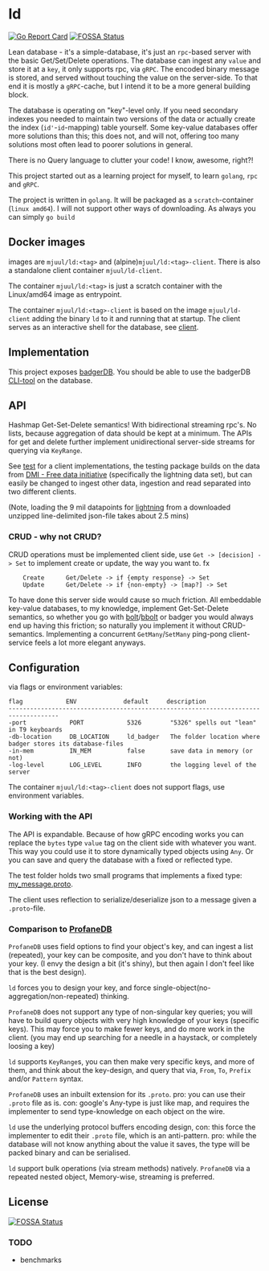 # ld
[![Go Report Card](https://goreportcard.com/badge/github.com/MikkelHJuul/ld)](https://goreportcard.com/report/github.com/MikkelHJuul/ld)
[![FOSSA Status](https://app.fossa.com/api/projects/git%2Bgithub.com%2FMikkelHJuul%2Fld.svg?type=shield)](https://app.fossa.com/projects/git%2Bgithub.com%2FMikkelHJuul%2Fld?ref=badge_shield)

Lean database - it's a simple-database, it's just an `rpc`-based server with the basic Get/Set/Delete operations.
The database can ingest any `value` and store it at a `key`, it only supports rpc, via `gRPC`. The encoded binary message 
is stored, and served without touching the value on the server-side. To that end it is mostly a `gRPC`-cache, 
but I intend it to be a more general building block.

The database is operating on "key"-level only. If you need secondary indexes you needed to maintain two versions of the data or actually create the index (`id'`-`id`-mapping) table yourself.
Some key-value databases offer more solutions than this; this does not, and will not, offering too many solutions most often lead to poorer solutions in general.

There is no Query language to clutter your code! I know, awesome, right?!

This project started out as a learning project for myself, to learn `golang`, `rpc` and `gRPC`.

The project is written in `golang`. It will be packaged as a `scratch`-container (`linux amd64`).
I will not support other ways of downloading. 
As always you can simply `go build`

## Docker images
images are `mjuul/ld:<tag>` and (alpine)`mjuul/ld:<tag>-client`. There is also a standalone client container `mjuul/ld-client`.

The container `mjuul/ld:<tag>` is just a scratch container with the Linux/amd64 image as entrypoint.

The container `mjuul/ld:<tag>-client` is based on the image `mjuul/ld-client` adding the binary `ld` to it and running that at startup. The client serves as an interactive shell for the database, see [client](client/README.md).

## Implementation
This project exposes [badgerDB](https://github.com/dgraph-io/badger). You should be able to use the badgerDB [CLI-tool](https://github.com/dgraph-io/badger#installing-badger-command-line-tool) on the database. 

## API
Hashmap Get-Set-Delete semantics! With bidirectional streaming rpc's. No lists, because aggregation of data should be kept at a minimum. 
The APIs for get and delete further implement unidirectional server-side streams for querying via `KeyRange`.

See [test](test) for a client implementations, the testing package builds on the data from [DMI - Free data initiative](https://confluence.govcloud.dk/display/FDAPI) (specifically the lightning data set), 
but can easily be changed to ingest other data, ingestion and read separated into two different clients. 

(Note, loading the 9 mil datapoints for [lightning](https://confluence.govcloud.dk/pages/viewpage.action?pageId=37355752) from a downloaded unzipped line-delimited json-file takes about 2.5 mins)

### CRUD - why not CRUD?
CRUD operations must be implemented client side, use `Get -> [decision] -> Set` to implement create or update, the way you want to. fx 
```text
    Create      Get/Delete -> if {empty response} -> Set
    Update      Get/Delete -> if {non-empty} -> [map?] -> Set
```
To have done this server side would cause so much friction. All embeddable key-value databases, to my knowledge, implement Get-Set-Delete semantics, so whether you go with [bolt](https://github.com/boltdb/bolt)/[bbolt](https://github.com/etcd-io/bbolt) or badger you would always end up having this friction; so naturally you implement it without CRUD-semantics. Implementing a concurrent `GetMany`/`SetMany` ping-pong client-service feels a lot more elegant anyways.

## Configuration
via flags or environment variables:
```text
flag            ENV             default     description
------------------------------------------------------------------------------------
-port            PORT            5326        "5326" spells out "lean" in T9 keyboards
-db-location     DB_LOCATION     ld_badger   The folder location where badger stores its database-files
-in-mem          IN_MEM          false       save data in memory (or not)
-log-level       LOG_LEVEL       INFO        the logging level of the server
```
The container `mjuul/ld:<tag>-client` does not support flags, use environment variables.

### Working with the API
The API is expandable. Because of how gRPC encoding works you can replace the `bytes` type `value` tag on the client side with whatever you want.
This way you could use it to store dynamically typed objects using `Any`. Or you can save and query the database with a fixed or reflected type.

The test folder holds two small programs that implements a fixed type: [my_message.proto](test/client-proto/my_message.proto).

The client uses reflection to serialize/deserialize json to a message given a `.proto`-file.


### Comparison to [ProfaneDB](https://gitlab.com/ProfaneDB/ProfaneDB)
`ProfaneDB` uses field options to find your object's key, and can ingest a list (repeated), your key can be composite, and you don't have to think about your key. (I envy the design a bit (it's shiny), but then again I don't feel like that is the best design).

`ld` forces you to design your key, and force single-object(no-aggregation/non-repeated) thinking.

`ProfaneDB` does not support any type of non-singular key queries; you will have to build query objects with very high knowledge of your keys (specific keys). This may force you to make fewer keys, and do more work in the client. (you may end up searching for a needle in a haystack, or completely loosing a key)

`ld` supports `KeyRange`s, you can then make very specific keys, and more of them, and think about the key-design, and query that via, `From`, `To`, `Prefix` and/or `Pattern` syntax.

`ProfaneDB` uses an inbuilt extension for its `.proto`. pro: you can use their `.proto` file as is. con: google's Any-type is just like map, and requires the implementer to send type-knowledge on each object on the wire.

`ld` use the underlying protocol buffers encoding design, con: this force the implementer to edit their `.proto` file, which is an anti-pattern. pro: while the database will not know anything about the value it saves, the type will be packed binary and can be serialised.

`ld` support bulk operations (via stream methods) natively. `ProfaneDB` via a repeated nested object, Memory-wise, streaming is preferred.


## License
[![FOSSA Status](https://app.fossa.com/api/projects/git%2Bgithub.com%2FMikkelHJuul%2Fld.svg?type=large)](https://app.fossa.com/projects/git%2Bgithub.com%2FMikkelHJuul%2Fld?ref=badge_large)

### TODO
- benchmarks
